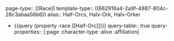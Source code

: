 page-type:: [[Race]]
template-type:: ((662916a4-2a9f-4887-804c-28c3abaa56b6))
alias:: Half-Orcs, Halv-Ork, Halv-Orker

- {{query (property :race [[Half-Orc]])}}
  query-table:: true
  query-properties:: [:page :character-type :alive :affiliation]